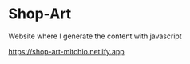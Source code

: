 # Shop-Art
Website where I generate the content with javascript

https://shop-art-mitchio.netlify.app
